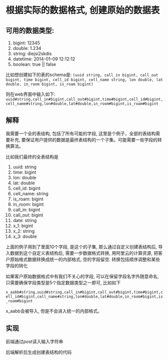 # 根据实际的数据格式, 创建原始的数据表

## 可用的数据类型:
1. bigint: 12345
2. double: 1.234
3. string: diejsi2skdis
4. datetime: 2014-01-09 12:12:12
5. boolean: true || false

比如想创建如下的表的schema是:
`(uuid string, call_in bigint, call_out bigint, time bigint,
cell_id bigint, cell_name string, lon double, lat double,
in_room bigint, is_roam bigint)`

则在web界面中输入如下:
`uuid#string,call_in#bigint,call_out#bigint,time#bigint,cell_id#bigint,cell_name#string,lon#double,lat#double,in_room#bigint,is_roam#bigint`

## 解释
我需要一个全的表结构, 包括了所有可能的字段, 这里是个例子，全部的表结构需要补充, 要保证用户提供的数据是最终表结构的一个子集。可能需要一些字段的转换算法。

比如我们最终的全表结构是
1. uuid: string
2. time: bigint
3. lon: double
4. lat: double
5. cell_id: bigint
6. cell_name: string
7. is_roam: bigint
8. in_room: bigint
9. call_in: bigint
10. call_out: bigint
11. date: string
12. x_1: bigint
13. x_2: string
14. x_3: double

上面的例子用到了里面10个字段, 是这个的子集, 那么通过自定义创建表结构后, 导入数据到这个自定义表结构后, 需要一步数据格式转换, 用阿里云的计算资源, 把客户原始格式数据转换成统一的内部格式, 空的字段留空. 转换包括顺序调整和某些字段的转化

如果客户原始数据格式中有我们不关心的字段, 可以在保留字段名字外随意命名, 只需要确保字段类型是5个指定数据类型之一即可, 比如如下

`x_aabb#string,uuid#string,call_in#bigint,call_out#bigint,time#bigint,cell_id#bigint,cell_name#string,lon#double,lat#double,in_room#bigint,is_roam#bigint`

x_aabb会被导入, 但是不会进入统一的内部格式。

## 实现

前端通过post读入输入字符串

后端解析后生成创建表结构的代码
